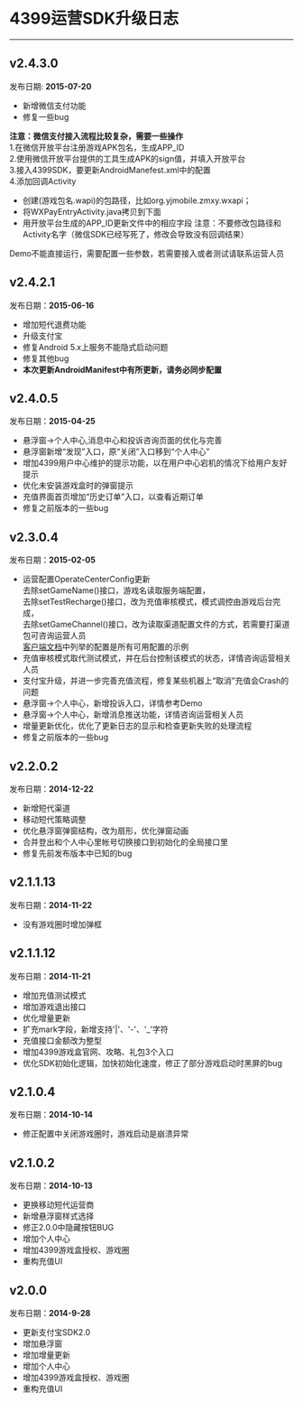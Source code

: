 # 4399运营SDK升级日志
----  
## v2.4.3.0
发布日期: __2015-07-20__
- 新增微信支付功能
- 修复一些bug

**注意：微信支付接入流程比较复杂，需要一些操作**  
1.在微信开放平台注册游戏APK包名，生成APP_ID  
2.使用微信开放平台提供的工具生成APK的sign值，并填入开放平台  
3.接入4399SDK，要更新AndroidManefest.xml中的配置  
4.添加回调Activity  
- 创建(游戏包名.wapi)的包路径，比如org.yjmobile.zmxy.wxapi；
- 将WXPayEntryActivity.java拷贝到下面
- 用开放平台生成的APP_ID更新文件中的相应字段
注意：不要修改包路径和Activity名字（微信SDK已经写死了，修改会导致没有回调结果）

Demo不能直接运行，需要配置一些参数，若需要接入或者测试请联系运营人员

## v2.4.2.1
发布日期：__2015-06-16__
- 增加短代退费功能
- 升级支付宝
- 修复Android 5.x上服务不能隐式启动问题
- 修复其他bug
- **本次更新AndroidManifest中有所更新，请务必同步配置**

## v2.4.0.5
发布日期：__2015-04-25__  
- 悬浮窗->个人中心,消息中心和投诉咨询页面的优化与完善
- 悬浮窗新增“发现”入口，原“关闭”入口移到“个人中心”
- 增加4399用户中心维护的提示功能，以在用户中心宕机的情况下给用户友好提示
- 优化未安装游戏盒时的弹窗提示
- 充值界面首页增加“历史订单”入口，以查看近期订单
- 修复之前版本的一些bug


## v2.3.0.4
发布日期：__2015-02-05__  
- 运营配置OperateCenterConfig更新  
  去除setGameName()接口，游戏名读取服务端配置，  
  去除setTestRecharge()接口，改为充值审核模式，模式调控由游戏后台完成，  
  去除setGameChannel()接口，改为读取渠道配置文件的方式，若需要打渠道包可咨询运营人员  
  [客户端文档](/Document/ClientDocument.md#%E5%88%9D%E5%A7%8B%E5%8C%96)中列举的配置是所有可用配置的示例
- 充值审核模式取代测试模式，并在后台控制该模式的状态，详情咨询运营相关人员  
- 支付宝升级，并进一步完善充值流程，修复某些机器上“取消”充值会Crash的问题  
- 悬浮窗->个人中心，新增投诉入口，详情参考Demo  
- 悬浮窗->个人中心，新增消息推送功能，详情咨询运营相关人员  
- 增量更新优化，优化了更新日志的显示和检查更新失败的处理流程  
- 修复之前版本的一些bug

## v2.2.0.2
发布日期：__2014-12-22__
- 新增短代渠道
- 移动短代策略调整
- 优化悬浮窗弹窗结构，改为扇形，优化弹窗动画
- 合并登出和个人中心里帐号切换接口到初始化的全局接口里
- 修复先前发布版本中已知的bug


## v2.1.1.13
发布日期：__2014-11-22__
- 没有游戏圈时增加弹框


## v2.1.1.12
发布日期：__2014-11-21__
- 增加充值测试模式
- 增加游戏退出接口
- 优化增量更新
- 扩充mark字段，新增支持'|'、'-'、'_'字符
- 充值接口金额改为整型
- 增加4399游戏盒官网、攻略、礼包3个入口
- 优化SDK初始化逻辑，加快初始化速度，修正了部分游戏启动时黑屏的bug  


## v2.1.0.4  
发布日期：__2014-10-14__  
- 修正配置中关闭游戏圈时，游戏启动是崩溃异常    


## v2.1.0.2  
发布日期：__2014-10-13__  
- 更换移动短代运营商  
- 新增悬浮窗样式选择  
- 修正2.0.0中隐藏按钮BUG  
- 增加个人中心  
- 增加4399游戏盒授权、游戏圈    
- 重构充值UI  


## v2.0.0  
发布日期：__2014-9-28__  
- 更新支付宝SDK2.0  
- 增加悬浮窗  
- 增加增量更新  
- 增加个人中心  
- 增加4399游戏盒授权、游戏圈    
- 重构充值UI  
